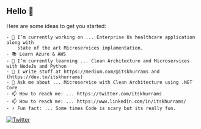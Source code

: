 ## Hello 👋

Here are some ideas to get you started:

    - 🔭 I’m currently working on ... Enterprise Us healthcare application along with 
        state of the art Microservices implamentation.
    - 📚 Learn Azure & AWS
    - 🌱 I’m currently learning ... Clean Architecture and Microservices with NodeJs and Python
    - 📝 I write stuff at https://medium.com/@itskhurrams and (https://dev.to/itskhurrams)
    - 💬 Ask me about ... Microservice with Clean Architecture using .NET Core
    - 📫 How to reach me: ... https://twitter.com/itskhurrams
    - 📫 How to reach me: ... https://www.linkedin.com/in/itskhurrams/
    - ⚡ Fun fact: ... Some times Code is scary but its really fun.

[![Twitter](https://img.shields.io/twitter/url/https/twitter.com/itskhurrams.svg?style=social&label=Follow%20itskhurrams)](https://twitter.com/itskhurrams)
